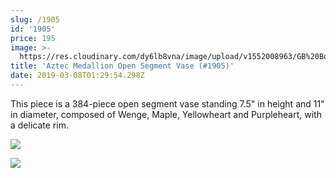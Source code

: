 ```yaml
---
slug: /1905
id: '1905'
price: 195
image: >-
  https://res.cloudinary.com/dy6lb8vna/image/upload/v1552008963/GB%20Bowlworks%20Gallery/1905a.jpg
title: 'Aztec Medallion Open Segment Vase (#1905)'
date: 2019-03-08T01:29:54.298Z
---
```

This piece is a 384-piece open segment vase standing 7.5" in height and 11" in diameter, composed of Wenge, Maple, Yellowheart and Purpleheart, with a delicate rim.

![](https://res.cloudinary.com/dy6lb8vna/image/upload/a_360/v1/GB%20Bowlworks%20Gallery/IMG_3725.jpg)

![](https://res.cloudinary.com/dy6lb8vna/image/upload/v1552009242/GB%20Bowlworks%20Gallery/IMG_3746.jpg)
